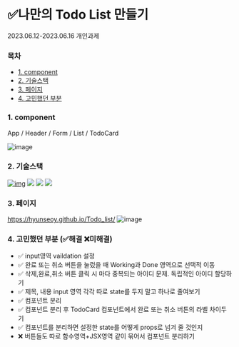 # ✅나만의 Todo List 만들기

2023.06.12-2023.06.16 개인과제

### 목차

-   [1. component](#1-component)
-   [2. 기술스택](#2-기술스택)
-   [3. 페이지](#3-페이지)
-   [4. 고민했던 부분](#4-고민했던-부분-(✅해결-❌미해결))

### 1. component

App / Header / Form / List / TodoCard

![image](https://github.com/HyunseoY/GOE_CINEMA/assets/130683029/abb1130f-d2a9-4c69-b9fb-c75dd67e4337)

### 2. 기술스택

[![img](https://camo.githubusercontent.com/d147c6135f0f61373ceeae9035902f4c70578cb7bebacbf9a629bbfa0c035b0c/68747470733a2f2f696d672e736869656c64732e696f2f62616467652f6a6176617363726970742d4637444631453f7374796c653d666f722d7468652d6261646765266c6f676f3d6a617661736372697074266c6f676f436f6c6f723d626c61636b)](https://camo.githubusercontent.com/d147c6135f0f61373ceeae9035902f4c70578cb7bebacbf9a629bbfa0c035b0c/68747470733a2f2f696d672e736869656c64732e696f2f62616467652f6a6176617363726970742d4637444631453f7374796c653d666f722d7468652d6261646765266c6f676f3d6a617661736372697074266c6f676f436f6c6f723d626c61636b)
<img src="https://img.shields.io/badge/html-E34F26?style=for-the-badge&logo=html5&logoColor=white">
<img src="https://img.shields.io/badge/css-1572B6?style=for-the-badge&logo=css3&logoColor=white">
<img src="https://img.shields.io/badge/react-61DAFB?style=for-the-badge&logo=react&logoColor=white">


### 3. 페이지
https://hyunseoy.github.io/Todo_list/
![image](https://github.com/HyunseoY/GOE_CINEMA/assets/130683029/13484779-93b1-4b1c-a842-77defc4bd8e9)

### 4. 고민했던 부분 (✅해결 ❌미해결)

- ✅ input영역 vaildation 설정 
- ✅ 완료 또는 취소 버튼을 눌렀을 때 Working과 Done 영역으로 선택적 이동 
- ✅ 삭제,완료,취소 버튼 클릭 시 마다 중복되는 아이디 문제. 독립적인 아이디 할당하기
- ✅ 제목, 내용 input 영역 각각 따로 state를 두지 말고 하나로 줄여보기 
- ✅ 컴포넌트 분리 
- ✅ 컴포넌트 분리 후 TodoCard 컴포넌트에서 완료 또는 취소 버튼의 라벨 차이두기 
- ✅ 컴포넌트를 분리하면 설정한 state를 어떻게 props로 넘겨 줄 것인지
- ❌ 버튼들도 따로 함수영역+JSX영역 같이 묶어서 컴포넌트 분리하기









